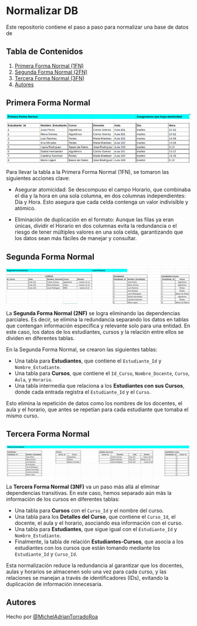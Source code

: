 # Normalizar DB

Este repositorio contiene el paso a paso para normalizar una base de datos de 

## Tabla de Contenidos

1. [Primera Forma Normal (1FN)](##primera-forma-normal-1fn)
2. [Segunda Forma Normal (2FN)](##segunda-forma-normal-2fn)
3. [Tercera Forma Normal (3FN)](##tercera-forma-normal-3fn)
4. [Autores](#autores)

## Primera Forma Normal

![Primera_Forma_Normal](<f1.png>)

Para llevar la tabla a la Primera Forma Normal (1FN), se tomaron las siguientes acciones clave:

- Asegurar atomicidad: Se descompuso el campo Horario, que combinaba el día y la hora en una sola columna, en dos columnas independientes: Día y Hora. Esto asegura que cada celda contenga un valor indivisible y atómico.

- Eliminación de duplicación en el formato:
Aunque las filas ya eran únicas, dividir el Horario en dos columnas evita la redundancia o el riesgo de tener múltiples valores en una sola celda, garantizando que los datos sean más fáciles de manejar y consultar.

## Segunda Forma Normal

![Segunda_Forma_Normal](<f2.png>)

La **Segunda Forma Normal (2NF)** se logra eliminando las dependencias parciales. Es decir, se elimina la redundancia separando los datos en tablas que contengan información específica y relevante solo para una entidad. En este caso, los datos de los estudiantes, cursos y la relación entre ellos se dividen en diferentes tablas.

En la Segunda Forma Normal, se crearon las siguientes tablas:
- Una tabla para **Estudiantes**, que contiene el `Estudiante_Id` y `Nombre_Estudiante`.
- Una tabla para **Cursos**, que contiene el `Id_Curso`, `Nombre_Docente`, `Curso`, `Aula`, y `Horario`.
- Una tabla intermedia que relaciona a los **Estudiantes con sus Cursos**, donde cada entrada registra el `Estudiante_Id` y el `Curso`.

Esto elimina la repetición de datos como los nombres de los docentes, el aula y el horario, que antes se repetían para cada estudiante que tomaba el mismo curso.


## Tercera Forma Normal

![Tercera_Forma_Normal](<f3.png>)

La **Tercera Forma Normal (3NF)** va un paso más allá al eliminar dependencias transitivas. En este caso, hemos separado aún más la información de los cursos en diferentes tablas:
- Una tabla para **Cursos** con el `Curso_Id` y el nombre del curso.
- Una tabla para los **Detalles del Curso**, que contiene el `Curso_Id`, el docente, el aula y el horario, asociando esa información con el curso.
- Una tabla para **Estudiantes**, que sigue igual con el `Estudiante_Id` y `Nombre_Estudiante`.
- Finalmente, la tabla de relación **Estudiantes-Cursos**, que asocia a los estudiantes con los cursos que están tomando mediante los `Estudiante_Id` y `Curso_Id`.

Esta normalización reduce la redundancia al garantizar que los docentes, aulas y horarios se almacenen solo una vez para cada curso, y las relaciones se manejan a través de identificadores (IDs), evitando la duplicación de información innecesaria.

## Autores
Hecho por [@MichelAdrianTorradoRoa](https://github.com/MichelAdrianTorradoRoa)